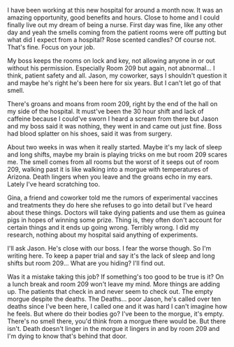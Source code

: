 I have been working at this new hospital for around a month now. It was an amazing opportunity, good benefits and hours. Close to home and I could finally live out my dream of being a nurse. First day was fine, like any other day and yeah the smells coming from the patient rooms were off putting but what did I expect from a hospital? Rose scented candles? Of course not. That's fine. Focus on your job. 
 
My boss keeps the rooms on lock and key, not allowing anyone in or out without his permission. Especially Room 209 but again, not abnormal... I think, patient safety and all. Jason, my coworker, says I shouldn't question it and maybe he's right he's been here for six years. But I can't let go of that smell. 
 
There's groans and moans from room 209, right by the end of the hall on my side of the hospital. It must've been the 30 hour shift and lack of caffeine because I could've sworn I heard a scream from there but Jason and my boss said it was nothing, they went in and came out just fine. Boss had blood splatter on his shoes, said it was from surgery. 
 
About two weeks in was when it really started. Maybe it's my lack of sleep and long shifts, maybe my brain is playing tricks on me but room 209 scares me. The smell comes from all rooms but the worst of it seeps out of room 209, walking past it is like walking into a morgue with temperatures of Arizona. Death lingers when you leave and the groans echo in my ears. Lately I've heard scratching too. 
 
Gina, a friend and coworker told me the rumors of experimental vaccines and treatments they do here she refuses to go into detail but I've heard about these things. Doctors will take dying patients and use them as guinea pigs in hopes of winning some prize. Thing is, they often don't account for certain things and it ends up going wrong. Terribly wrong. I did my research, nothing about my hospital said anything of experiments. 
 
I'll ask Jason. He's close with our boss. 
I fear the worse though. So I'm writing here. To keep a paper trial and say it's the lack of sleep and long shifts but room 209... What are you hiding? I'll find out. 

 Was it a mistake taking this job? If something's too good to be true is it? On a lunch break and room 209 won't leave my mind. More things are adding up. The patients that check in and never seem to check out. The empty morgue despite the deaths. The Deaths... poor Jason, he's called over ten deaths since I've been here, I called one and it was hard I can't imagine how he feels. But where do their bodies go? I've been to the morgue, it's empty. There's no smell there, you'd think from a morgue there would be. But there isn't. Death doesn't linger in the morgue it lingers in and by room 209 and I'm dying to know that's behind that door.